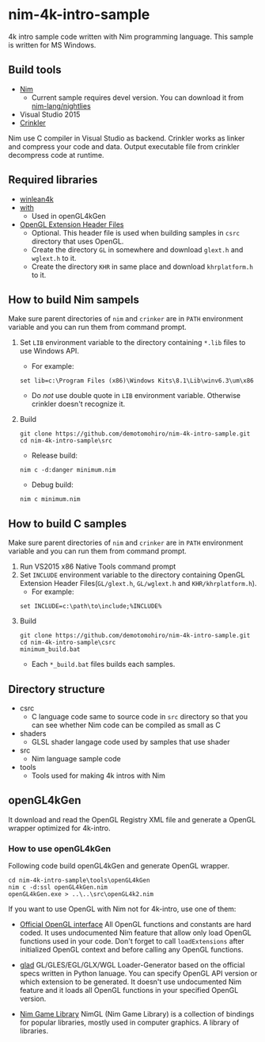 # nim-4k-intro-sample
4k intro sample code written with Nim programming language.
This sample is written for MS Windows.

## Build tools
- [Nim](https://nim-lang.org/)
  - Current sample requires devel version. You can download it from [nim-lang/nightlies](https://github.com/nim-lang/nightlies/releases)
- Visual Studio 2015
- [Crinkler](http://crinkler.net/)

Nim use C compiler in Visual Studio as backend.
Crinkler works as linker and compress your code and data.
Output executable file from crinkler decompress code at runtime.

## Required libraries
- [winlean4k](https://github.com/demotomohiro/winlean4k)
- [with](https://github.com/zevv/with)
  - Used in openGL4kGen
- [OpenGL Extension Header Files](https://www.khronos.org/registry/OpenGL/index_gl.php)
  - Optional. This header file is used when building samples in `csrc` directory that uses OpenGL.
  - Create the directory `GL` in somewhere and download `glext.h` and `wglext.h` to it.
  - Create the directory `KHR` in same place and download `khrplatform.h` to it.

## How to build Nim sampels
Make sure parent directories of `nim` and `crinker` are in `PATH` environment variable and you can run them from command prompt.
1. Set `LIB` environment variable to the directory containing `*.lib` files to use Windows API.
   - For example:
   ```console
   set lib=c:\Program Files (x86)\Windows Kits\8.1\Lib\winv6.3\um\x86
   ```
   - Do *not* use double quote in `LIB` environment variable. Otherwise crinkler doesn't recognize it.
1. Build
   ```console
   git clone https://github.com/demotomohiro/nim-4k-intro-sample.git
   cd nim-4k-intro-sample\src
   ```

   - Release build:
   ```console
   nim c -d:danger minimum.nim
   ```

   - Debug build:
   ```console
   nim c minimum.nim
   ```

## How to build C samples
Make sure parent directories of `nim` and `crinker` are in `PATH` environment variable and you can run them from command prompt.
1. Run VS2015 x86 Native Tools command prompt
1. Set `INCLUDE` environment variable to the directory containing OpenGL Extension Header Files(`GL/glext.h`, `GL/wglext.h` and `KHR/khrplatform.h`).
   - For example:
   ```console
   set INCLUDE=c:\path\to\include;%INCLUDE%
   ```
1. Build
   ```console
   git clone https://github.com/demotomohiro/nim-4k-intro-sample.git
   cd nim-4k-intro-sample\csrc
   minimum_build.bat
   ```
   - Each `*_build.bat` files builds each samples.

## Directory structure
- csrc
  - C language code same to source code in `src` directory so that you can see whether Nim code can be compiled as small as C
- shaders
  - GLSL shader langage code used by samples that use shader
- src
  - Nim language sample code
- tools
  - Tools used for making 4k intros with Nim

## openGL4kGen
It download and read the OpenGL Registry XML file and generate a OpenGL wrapper optimized for 4k-intro.

### How to use openGL4kGen
Following code build openGL4kGen and generate OpenGL wrapper.
```console
cd nim-4k-intro-sample\tools\openGL4kGen
nim c -d:ssl openGL4kGen.nim
openGL4kGen.exe > ..\..\src\openGL4k2.nim
```

If you want to use OpenGL with Nim not for 4k-intro, use one of them:

- [Official OpenGL interface](https://github.com/nim-lang/opengl)
  All OpenGL functions and constants are hard coded.
  It uses undocumented Nim feature that allow only load OpenGL functions used in your code.
  Don't forget to call `loadExtensions` after initialized OpenGL context and before calling any OpenGL functions.

- [glad](https://github.com/Dav1dde/glad)
  GL/GLES/EGL/GLX/WGL Loader-Generator based on the official specs written in Python lanuage.
  You can specify OpenGL API version or which extension to be generated.
  It doesn't use undocumented Nim feature and it loads all OpenGL functions in your specified OpenGL version.

- [Nim Game Library](https://github.com/nimgl/nimgl)
  NimGL (Nim Game Library) is a collection of bindings for popular libraries, mostly used in computer graphics. A library of libraries.


